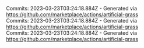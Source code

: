 Commits: 2023-03-23T03:24:18.884Z - Generated via https://github.com/marketplace/actions/artificial-grass
<br>
Commits: 2023-03-23T03:24:18.884Z - Generated via https://github.com/marketplace/actions/artificial-grass
<br>
Commits: 2023-03-23T03:24:18.884Z - Generated via https://github.com/marketplace/actions/artificial-grass
<br>
